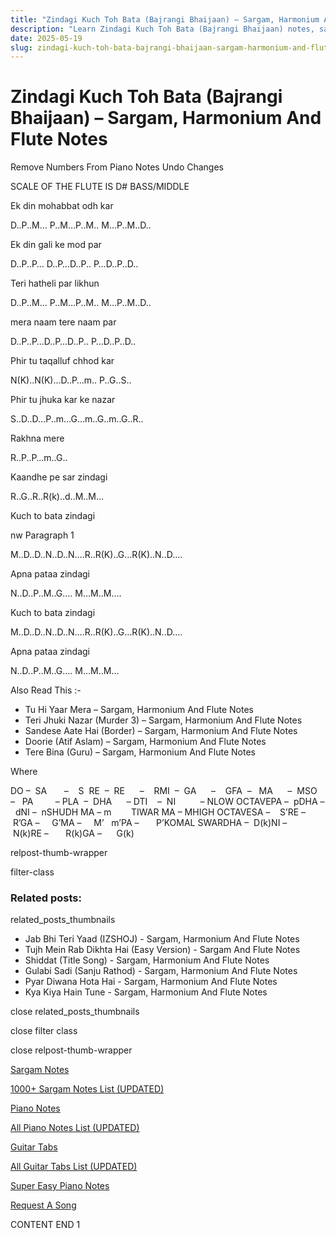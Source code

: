 ```yaml
---
title: "Zindagi Kuch Toh Bata (Bajrangi Bhaijaan) – Sargam, Harmonium And Flute Notes"
description: "Learn Zindagi Kuch Toh Bata (Bajrangi Bhaijaan) notes, sargam, harmonium notations and flute notes. Easy step-by-step tutorial for beginners."
date: 2025-05-19
slug: zindagi-kuch-toh-bata-bajrangi-bhaijaan-sargam-harmonium-and-flute-notes
---
```


# Zindagi Kuch Toh Bata (Bajrangi Bhaijaan) – Sargam, Harmonium And Flute Notes

Remove Numbers From Piano Notes
Undo Changes

SCALE OF THE FLUTE IS D# BASS/MIDDLE

Ek din mohabbat odh kar

D..P..M… P..M…P..M.. M…P..M..D..

Ek din gali ke mod par

D..P..P… D..P…D..P.. P…D..P..D..

Teri hatheli par likhun

D..P..M… P..M…P..M.. M…P..M..D..

mera naam tere naam par

D..P..P…D..P…D..P.. P…D..P..D..

Phir tu taqalluf chhod kar

N(K)..N(K)…D..P…m.. P..G..S..

Phir tu jhuka kar ke nazar

S..D..D…P..m…G…m..G..m..G..R..

Rakhna mere

R..P..P…m..G..

Kaandhe pe sar zindagi

R..G..R..R(k)..d..M..M…

Kuch to bata zindagi

nw Paragraph 1

M..D..D..N..D..N….R..R(K)..G…R(K)..N..D….

Apna pataa zindagi

N..D..P..M..G…. M…M..M….

Kuch to bata zindagi

M..D..D..N..D..N….R..R(K)..G…R(K)..N..D….

Apna pataa zindagi

N..D..P..M..G…. M…M..M…

Also Read This :-

* Tu Hi Yaar Mera – Sargam, Harmonium And Flute Notes
* Teri Jhuki Nazar (Murder 3) – Sargam, Harmonium And Flute Notes
* Sandese Aate Hai (Border) – Sargam, Harmonium And Flute Notes
* Doorie (Atif Aslam) – Sargam, Harmonium And Flute Notes
* Tere Bina (Guru) – Sargam, Harmonium And Flute Notes

Where

DO –  SA       –    S  RE  –  RE      –    RMI  –  GA      –    GFA  –   MA      –  MSO  –   PA         – PLA  –  DHA      – DTI    –  NI          – NLOW OCTAVEPA –  pDHA –  dNI –  nSHUDH MA – m        TIWAR MA – MHIGH OCTAVESA –    S’RE –     R’GA –     G’MA –     M’   m’PA –       P’KOMAL SWARDHA –  D(k)NI –       N(k)RE –       R(k)GA –      G(k)

relpost-thumb-wrapper

filter-class

### Related posts:

related_posts_thumbnails

* Jab Bhi Teri Yaad (IZSHOJ) - Sargam, Harmonium And Flute Notes
* Tujh Mein Rab Dikhta Hai (Easy Version) - Sargam And Flute Notes
* Shiddat (Title Song) - Sargam, Harmonium And Flute Notes
* Gulabi Sadi (Sanju Rathod) - Sargam, Harmonium And Flute Notes
* Pyar Diwana Hota Hai - Sargam, Harmonium And Flute Notes
* Kya Kiya Hain Tune - Sargam, Harmonium And Flute Notes

close related_posts_thumbnails

close filter class

close relpost-thumb-wrapper

[Sargam Notes](https://www.notationsworld.com/sargam-notes.html)

[1000+ Sargam Notes List (UPDATED)](https://www.notationsworld.com/all-songs-list-sargam-notes.html)

[Piano Notes](https://www.notationsworld.com/piano-notes.html)

[All Piano Notes List (UPDATED)](https://www.notationsworld.com/all-songs-list-piano-notes.html)

[Guitar Tabs](https://www.notationsworld.com/guitar-tabs.html)

[All Guitar Tabs List (UPDATED)](https://www.notationsworld.com/all-songs-list-guitar-tabs.html)

[Super Easy Piano Notes](https://studywall.in/)

[Request A Song](https://www.notationsworld.com/request-a-song.html)

CONTENT END 1

